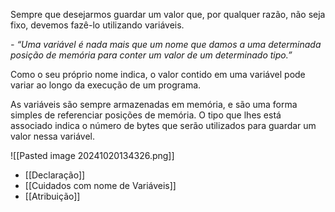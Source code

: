 Sempre que desejarmos guardar um valor que, por qualquer razão, não seja fixo, devemos fazê-lo utilizando variáveis.

_- “Uma variável é nada mais que um nome que damos a uma determinada posição de memória para conter um valor de um determinado tipo.”_

Como o seu próprio nome indica, o valor contido em uma variável pode variar ao longo da execução de um programa.

As variáveis são sempre armazenadas em memória, e são uma forma simples de referenciar posições de memória. O tipo que lhes está associado indica o número de bytes que serão utilizados para guardar um valor nessa variável.

![[Pasted image 20241020134326.png]]

- [[Declaração]]
- [[Cuidados com nome de Variáveis]]
- [[Atribuição]]